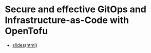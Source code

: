 # Secure and effective GitOps and Infrastructure-as-Code with OpenTofu

- [slides](slides/index.pdf)([html](slides/))
